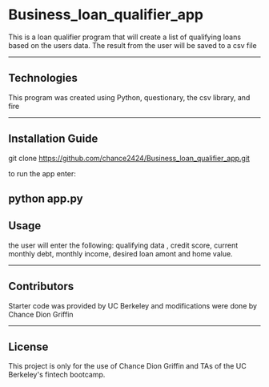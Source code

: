 # Business_loan_qualifier_app
This is a loan qualifier program that will create a list of qualifying loans based on the users data. The result from the user will be saved to a csv file 



---

## Technologies

This program was created using Python, questionary, the csv library, and fire

---

## Installation Guide

git clone https://github.com/chance2424/Business_loan_qualifier_app.git

to run the app enter:

python app.py
---

## Usage

 the user will enter the following: qualifying data , credit score, current monthly debt, monthly income, desired loan amont and home value.

---

## Contributors

Starter code was provided by UC Berkeley and modifications were done by Chance Dion Griffin

---

## License

This project is only for the use of Chance Dion Griffin and TAs of the UC Berkeley's fintech bootcamp.

